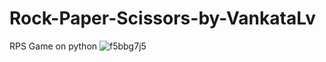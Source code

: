 # Rock-Paper-Scissors-by-VankataLv
RPS Game on python
![f5bbg7j5](https://github.com/VankataLv/Rock-Paper-Scissors-by-VankataLv/assets/132002763/e525f13b-9bed-4e12-b502-0b9012ed95e1)
